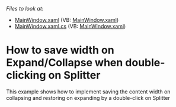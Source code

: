 <!-- default file list -->
*Files to look at*:

* [MainWindow.xaml](./CS/MainWindow.xaml) (VB: [MainWindow.xaml](./VB/MainWindow.xaml))
* [MainWindow.xaml.cs](./CS/MainWindow.xaml.cs) (VB: [MainWindow.xaml](./VB/MainWindow.xaml))
<!-- default file list end -->
# How to save width on Expand/Collapse when double-clicking on Splitter


<p>This example shows how to implement saving the content width on collapsing and restoring on expanding by a double-click on Splitter</p>

<br/>


